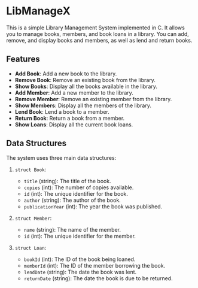 
# LibManageX
This is a simple Library Management System implemented in C. It allows you to manage books, members, and book loans in a library. You can add, remove, and display books and members, as well as lend and return books.

## Features

- **Add Book**: Add a new book to the library.
- **Remove Book**: Remove an existing book from the library.
- **Show Books**: Display all the books available in the library.
- **Add Member**: Add a new member to the library.
- **Remove Member**: Remove an existing member from the library.
- **Show Members**: Display all the members of the library.
- **Lend Book**: Lend a book to a member.
- **Return Book**: Return a book from a member.
- **Show Loans**: Display all the current book loans.

## Data Structures

The system uses three main data structures:

1. `struct Book`:
   - `title` (string): The title of the book.
   - `copies` (int): The number of copies available.
   - `id` (int): The unique identifier for the book.
   - `author` (string): The author of the book.
   - `publicationYear` (int): The year the book was published.

2. `struct Member`:
   - `name` (string): The name of the member.
   - `id` (int): The unique identifier for the member.

3. `struct Loan`:
   - `bookId` (int): The ID of the book being loaned.
   - `memberId` (int): The ID of the member borrowing the book.
   - `lendDate` (string): The date the book was lent.
   - `returnDate` (string): The date the book is due to be returned.


